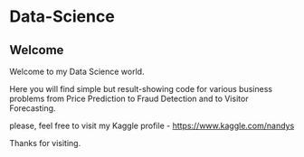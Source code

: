 # Data-Science

## Welcome

Welcome to my Data Science world. 

Here you will find simple but result-showing code for various business problems from Price Prediction to Fraud Detection and to Visitor Forecasting.

please, feel free to visit my Kaggle profile - https://www.kaggle.com/nandys

Thanks for visiting.
